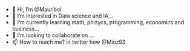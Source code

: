 - 👋 Hi, I’m @Mauribol
- 👀 I’m interested in Data science and IA...
- 🌱 I’m currently learning math, phisycs, programming, economics and business...
- 💞️ I’m looking to collaborate on ...
- 📫 How to reach me? in twitter how @Mioz93

<!---
Mauribol/Mauribol is a ✨ special ✨ repository because its `README.md` (this file) appears on your GitHub profile.
You can click the Preview link to take a look at your changes.
--->
